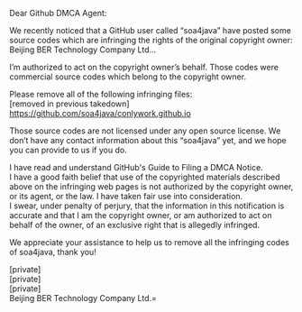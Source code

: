 Dear Github DMCA Agent:  

We recently noticed that a GitHub user called “soa4java” have posted some source codes which are infringing the rights of the original copyright owner: Beijing BER Technology Company Ltd...  

I’m authorized to act on the copyright owner’s behalf. Those codes were commercial source codes which belong to the copyright owner.  

Please remove all of the following infringing files:  
[removed in previous takedown]  
https://github.com/soa4java/conlywork.github.io  

Those source codes are not licensed under any open source license. We don’t have any contact information about this “soa4java” yet, and we hope you can provide to us if you do.  

I have read and understand GitHub's Guide to Filing a DMCA Notice.  
I have a good faith belief that use of the copyrighted materials described above on the infringing web pages is not authorized by the copyright owner, or its agent, or the law. I have taken fair use into consideration.  
I swear, under penalty of perjury, that the information in this notification is accurate and that I am the copyright owner, or am authorized to act on behalf of the owner, of an exclusive right that is allegedly infringed.  

We appreciate your assistance to help us to remove all the infringing codes of soa4java, thank you!  

[private]  
[private]  
[private]  
Beijing BER Technology Company Ltd.=
